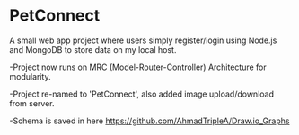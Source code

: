 # PetConnect
A small web app project where users simply register/login using Node.js and MongoDB to store data on my local host.

-Project now runs on MRC (Model-Router-Controller) Architecture for modularity.

-Project re-named to 'PetConnect', also added image upload/download from server.

-Schema is saved in here https://github.com/AhmadTripleA/Draw.io_Graphs
